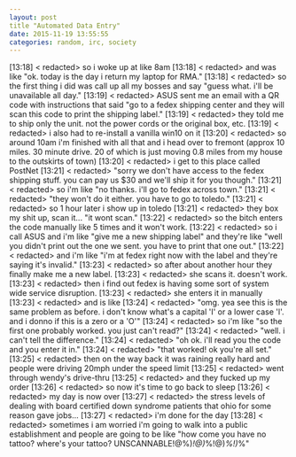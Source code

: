 ```yaml
---
layout: post
title "Automated Data Entry"
date: 2015-11-19 13:55:55
categories: random, irc, society
---
```

[13:18] < redacted> so i woke up at like 8am
[13:18] < redacted> and was like "ok. today is the day i return my laptop for RMA."
[13:18] < redacted> so the first thing i did was call up all my bosses and say "guess what. i'll be unavailable all day."
[13:19] < redacted> ASUS sent me an email with a QR code with instructions that said "go to a fedex shipping center and they will scan this code to print the shipping label."
[13:19] < redacted> they told me to ship only the unit. not the power cords or the original box, etc.
[13:19] < redacted> i also had to re-install a vanilla win10 on it
[13:20] < redacted> so around 10am i'm finished with all that and i head over to fremont (approx 10 miles. 30 minute drive. 20 of which is just moving 0.8 miles from my house to the outskirts of town)
[13:20] < redacted> i get to this place called PostNet
[13:21] < redacted> "sorry we don't have access to the fedex shipping stuff. you can pay us $30 and we'll ship it for you though."
[13:21] < redacted> so i'm like "no thanks. i'll go to fedex across town."
[13:21] < redacted> "they won't do it either. you have to go to toledo."
[13:21] < redacted> so 1 hour later i show up in toledo
[13:21] < redacted> they box my shit up, scan it... "it wont scan."
[13:22] < redacted> so the bitch enters the code manually like 5 times and it won't work.
[13:22] < redacted> so i call ASUS and i'm like "give me a new shipping label" and they're like "well you didn't print out the one we sent. you have to print that one out."
[13:22] < redacted> and i'm like "i'm at fedex right now with the label and they're saying it's invalid."
[13:23] < redacted> so after about another hour they finally make me a new label.
[13:23] < redacted> she scans it. doesn't work.
[13:23] < redacted> then i find out fedex is having some sort of system wide service disruption.
[13:23] < redacted> she enters it in manually
[13:23] < redacted> and is like
[13:24] < redacted> "omg. yea see this is the same problem as before. i don't know what's a capital 'I' or a lower case 'l'. and i donno if this is a zero or a 'O'"
[13:24] < redacted> so i'm like "so the first one probably worked. you just can't read?"
[13:24] < redacted> "well. i can't tell the difference."
[13:24] < redacted> "oh ok. i'll read you the code and you enter it in."
[13:24] < redacted> "that worked! ok you're all set."
[13:25] < redacted> then on the way back it was raining really hard and people were driving 20mph under the speed limit
[13:25] < redacted> went through wendy's drive-thru
[13:25] < redacted> and they fucked up my order
[13:26] < redacted> so now it's time to go back to sleep
[13:26] < redacted> my day is now over
[13:27] < redacted> the stress levels of dealing with board certified down syndrome patients that ohio for some reason gave jobs...
[13:27] < redacted> i'm done for the day
[13:28] < redacted> sometimes i am worried i'm going to walk into a public establishment and people are going to be like "how come you have no tattoo? where's your tattoo? UNSCANNABLE!@%)*!@)*%!@)*%!)*%"
